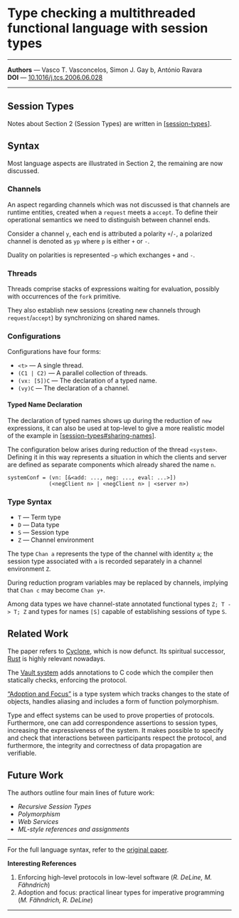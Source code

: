 # Type checking a multithreaded functional language with session types

---

**Authors** — Vasco T. Vasconcelos, Simon J. Gay b, António Ravara\
**DOI** — [10.1016/j.tcs.2006.06.028](https://doi.org/10.1016/j.tcs.2006.06.028)

---

## Session Types

Notes about Section 2 (Session Types) are written in [[session-types](../notes/session-types.md)].

## Syntax

Most language aspects are illustrated in Section 2,
the remaining are now discussed.

### Channels

An aspect regarding channels which was not discussed is that channels are runtime entities,
created when a `request` meets a `accept`.
To define their operational semantics we need to distinguish between channel ends.

Consider a channel `y`, each end is attributed a polarity `+`/`-`,
a polarized channel is denoted as `yp` where `p` is either `+` or `-`.

Duality on polarities is represented `~p` which exchanges `+` and `-`.

### Threads

Threads comprise stacks of expressions waiting for evaluation,
possibly with occurrences of the `fork` primitive.

They also establish new sessions (creating new channels through `request`/`accept`) by synchronizing on shared names.

### Configurations

Configurations have four forms:

- `<t>` — A single thread.
- `(C1 | C2)` — A parallel collection of threads.
- `(vx: [S])C` — The declaration of a typed name.
- `(vy)C` — The declaration of a channel.

#### Typed Name Declaration

The declaration of typed names shows up during the reduction of `new` expressions,
it can also be used at top-level to give a more realistic model of the example in
[[session-types#sharing-names](../notes/session-types.md#sharing-names)].

The configuration below arises during reduction of the thread `<system>`.
Defining it in this way represents a situation in which the clients and server are defined as separate components which already shared the name `n`.

```
systemConf = (vn: [&<add: ..., neg: ..., eval: ...>])
             (<negClient n> | <negClient n> | <server n>)
```

### Type Syntax

- `T` — Term type
- `D` — Data type
- `S` — Session type
- `Z` — Channel environment

The type `Chan a` represents the type of the channel with identity `a`;
the session type associated with `a` is recorded separately in a channel environment `Z`.

During reduction program variables may be replaced by channels,
implying that `Chan c` may become `Chan y+`.

Among data types we have channel-state annotated functional types `Z; T -> T; Z` and
types for names `[S]` capable of establishing sessions of type `S`.

## Related Work

The paper refers to [Cyclone](https://cyclone.thelanguage.org/), which is now defunct.
Its spiritual successor, [Rust](https://rust-lang.org) is highly relevant nowadays.

The [Vault system](#1) adds annotations to C code which the compiler then statically checks,
enforcing the protocol.

[“Adoption and Focus”](#2) is a type system which tracks changes to the state of objects,
handles aliasing and includes a form of function polymorphism.

Type and effect systems can be used to prove properties of protocols.
Furthermore, one can add correspondence assertions to session types, increasing the expressiveness of the system.
It makes possible to specify and check that interactions between participants respect the protocol,
and furthermore, the integrity and correctness of data propagation are verifiable.

## Future Work

The authors outline four main lines of future work:
- *Recursive Session Types*
- *Polymorphism*
- *Web Services*
- *ML-style references and assignments*

---

For the full language syntax, refer to the [original paper](https://doi.org/10.1016/j.tcs.2006.06.028).

**Interesting References**

1. <span id="1"> Enforcing high-level protocols in low-level software
    (*R. DeLine, M. Fähndrich*) </span>
2. <span id="2"> Adoption and focus: practical linear types for imperative programming
    (*M. Fähndrich, R. DeLine*) </span>

---